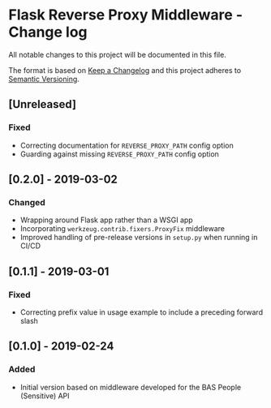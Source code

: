 # Flask Reverse Proxy Middleware - Change log

All notable changes to this project will be documented in this file.

The format is based on [Keep a Changelog](http://keepachangelog.com/en/1.0.0/)
and this project adheres to [Semantic Versioning](http://semver.org/spec/v2.0.0.html).

## [Unreleased]

### Fixed

* Correcting documentation for `REVERSE_PROXY_PATH` config option
* Guarding against missing `REVERSE_PROXY_PATH` config option

## [0.2.0] - 2019-03-02

### Changed

* Wrapping around Flask app rather than a WSGI app
* Incorporating `werkzeug.contrib.fixers.ProxyFix` middleware
* Improved handling of pre-release versions in `setup.py` when running in CI/CD

## [0.1.1] - 2019-03-01

### Fixed

* Correcting prefix value in usage example to include a preceding forward slash

## [0.1.0] - 2019-02-24

### Added

* Initial version based on middleware developed for the BAS People (Sensitive) API
